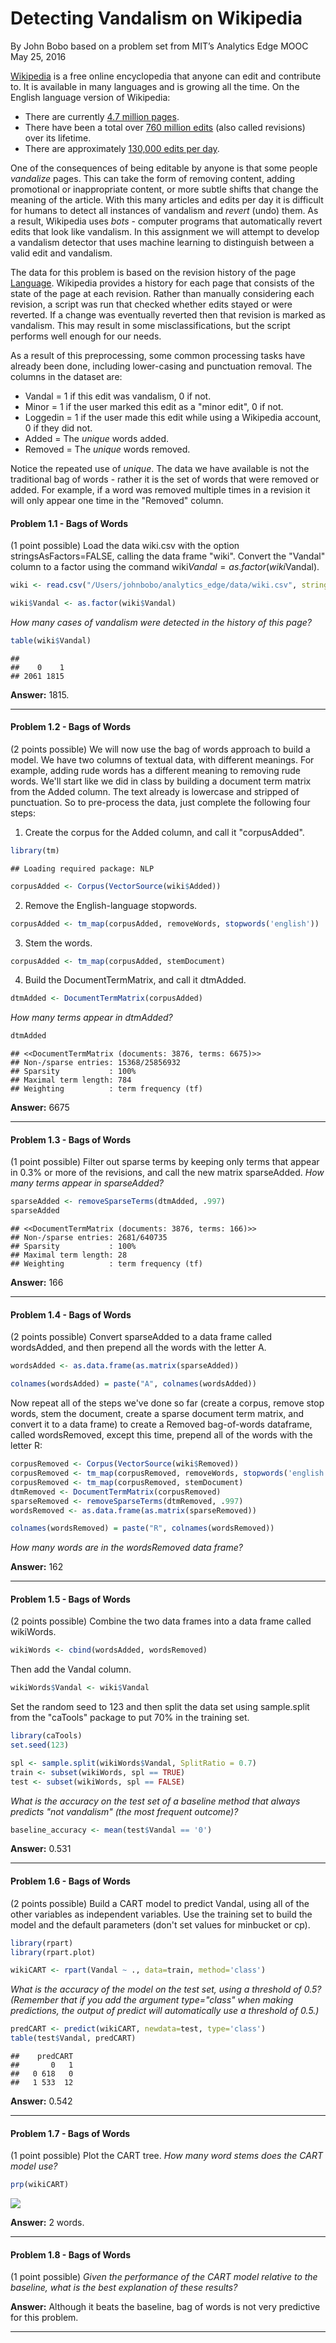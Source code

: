 # Detecting Vandalism on Wikipedia
By John Bobo based on a problem set from MIT’s Analytics Edge MOOC  
May 25, 2016  



[Wikipedia](http://en.wikipedia.org/wiki/Wikipedia) is a free online encyclopedia that anyone can edit and contribute to. It is available in many languages and is growing all the time. On the English language version of Wikipedia:

- There are currently [4.7 million pages](http://en.wikipedia.org/wiki/Wikipedia:Size_of_Wikipedia).
- There have been a total over [760 million edits](http://en.wikipedia.org/wiki/Wikipedia:Pruning_article_revisions) (also called revisions) over its lifetime.
- There are approximately [130,000 edits per day](http://en.wikipedia.org/wiki/Wikipedia:WikiProject_Editing_trends/Raw_data/Revisions_per_day).

One of the consequences of being editable by anyone is that some people _vandalize_ pages. This can take the form of removing content, adding promotional or inappropriate content, or more subtle shifts that change the meaning of the article. With this many articles and edits per day it is difficult for humans to detect all instances of vandalism and _revert_ (undo) them. As a result, Wikipedia uses _bots_ - computer programs that automatically revert edits that look like vandalism. In this assignment we will attempt to develop a vandalism detector that uses machine learning to distinguish between a valid edit and vandalism.

The data for this problem is based on the revision history of the page [Language](http://en.wikipedia.org/wiki/Language). Wikipedia provides a history for each page that consists of the state of the page at each revision. Rather than manually considering each revision, a script was run that checked whether edits stayed or were reverted. If a change was eventually reverted then that revision is marked as vandalism. This may result in some misclassifications, but the script performs well enough for our needs.

As a result of this preprocessing, some common processing tasks have already been done, including lower-casing and punctuation removal. The columns in the dataset are:

- Vandal = 1 if this edit was vandalism, 0 if not.
- Minor = 1 if the user marked this edit as a "minor edit", 0 if not.
- Loggedin = 1 if the user made this edit while using a Wikipedia account, 0 if they did not.
- Added = The _unique_ words added.
- Removed = The _unique_ words removed.

Notice the repeated use of _unique_. The data we have available is not the traditional bag of words - rather it is the set of words that were removed or added. For example, if a word was removed multiple times in a revision it will only appear one time in the "Removed" column.

#### Problem 1.1 - Bags of Words

(1 point possible)
Load the data wiki.csv with the option stringsAsFactors=FALSE, calling the data frame "wiki". Convert the "Vandal" column to a factor using the command wiki$Vandal = as.factor(wiki$Vandal).

```r
wiki <- read.csv("/Users/johnbobo/analytics_edge/data/wiki.csv", stringsAsFactors = FALSE)

wiki$Vandal <- as.factor(wiki$Vandal)
```

*How many cases of vandalism were detected in the history of this page?*

```r
table(wiki$Vandal)
```

```
## 
##    0    1 
## 2061 1815
```
**Answer:** 1815.

***

#### Problem 1.2 - Bags of Words

(2 points possible)
We will now use the bag of words approach to build a model. We have two columns of textual data, with different meanings. For example, adding rude words has a different meaning to removing rude words. We'll start like we did in class by building a document term matrix from the Added column. The text already is lowercase and stripped of punctuation. So to pre-process the data, just complete the following four steps:

1) Create the corpus for the Added column, and call it "corpusAdded".

```r
library(tm)
```

```
## Loading required package: NLP
```

```r
corpusAdded <- Corpus(VectorSource(wiki$Added))
```

2) Remove the English-language stopwords.

```r
corpusAdded <- tm_map(corpusAdded, removeWords, stopwords('english'))
```

3) Stem the words.

```r
corpusAdded <- tm_map(corpusAdded, stemDocument)
```

4) Build the DocumentTermMatrix, and call it dtmAdded.

```r
dtmAdded <- DocumentTermMatrix(corpusAdded)
```

*How many terms appear in dtmAdded?*

```r
dtmAdded
```

```
## <<DocumentTermMatrix (documents: 3876, terms: 6675)>>
## Non-/sparse entries: 15368/25856932
## Sparsity           : 100%
## Maximal term length: 784
## Weighting          : term frequency (tf)
```
**Answer:** 6675

***

#### Problem 1.3 - Bags of Words

(1 point possible)
Filter out sparse terms by keeping only terms that appear in 0.3% or more of the revisions, and call the new matrix sparseAdded. *How many terms appear in sparseAdded?*

```r
sparseAdded <- removeSparseTerms(dtmAdded, .997)
sparseAdded
```

```
## <<DocumentTermMatrix (documents: 3876, terms: 166)>>
## Non-/sparse entries: 2681/640735
## Sparsity           : 100%
## Maximal term length: 28
## Weighting          : term frequency (tf)
```
**Answer:** 166

***

#### Problem 1.4 - Bags of Words

(2 points possible)
Convert sparseAdded to a data frame called wordsAdded, and then prepend all the words with the letter A.

```r
wordsAdded <- as.data.frame(as.matrix(sparseAdded))

colnames(wordsAdded) = paste("A", colnames(wordsAdded))
```
Now repeat all of the steps we've done so far (create a corpus, remove stop words, stem the document, create a sparse document term matrix, and convert it to a data frame) to create a Removed bag-of-words dataframe, called wordsRemoved, except this time, prepend all of the words with the letter R:

```r
corpusRemoved <- Corpus(VectorSource(wiki$Removed))
corpusRemoved <- tm_map(corpusRemoved, removeWords, stopwords('english'))
corpusRemoved <- tm_map(corpusRemoved, stemDocument)
dtmRemoved <- DocumentTermMatrix(corpusRemoved)
sparseRemoved <- removeSparseTerms(dtmRemoved, .997)
wordsRemoved <- as.data.frame(as.matrix(sparseRemoved))

colnames(wordsRemoved) = paste("R", colnames(wordsRemoved))
```
*How many words are in the wordsRemoved data frame?*  

**Answer:** 162

***

#### Problem 1.5 - Bags of Words

(2 points possible)
Combine the two data frames into a data frame called wikiWords.

```r
wikiWords <- cbind(wordsAdded, wordsRemoved)
```
Then add the Vandal column. 

```r
wikiWords$Vandal <- wiki$Vandal
```
Set the random seed to 123 and then split the data set using sample.split from the "caTools" package to put 70% in the training set.

```r
library(caTools)
set.seed(123)

spl <- sample.split(wikiWords$Vandal, SplitRatio = 0.7)
train <- subset(wikiWords, spl == TRUE)
test <- subset(wikiWords, spl == FALSE)
```

*What is the accuracy on the test set of a baseline method that always predicts "not vandalism" (the most frequent outcome)?*

```r
baseline_accuracy <- mean(test$Vandal == '0')
```
**Answer:** 0.531

***

#### Problem 1.6 - Bags of Words

(2 points possible)
Build a CART model to predict Vandal, using all of the other variables as independent variables. Use the training set to build the model and the default parameters (don't set values for minbucket or cp).

```r
library(rpart)
library(rpart.plot)

wikiCART <- rpart(Vandal ~ ., data=train, method='class')
```

*What is the accuracy of the model on the test set, using a threshold of 0.5? (Remember that if you add the argument type="class" when making predictions, the output of predict will automatically use a threshold of 0.5.)*

```r
predCART <- predict(wikiCART, newdata=test, type='class')
table(test$Vandal, predCART)
```

```
##    predCART
##       0   1
##   0 618   0
##   1 533  12
```
**Answer:** 0.542

***

#### Problem 1.7 - Bags of Words

(1 point possible)
Plot the CART tree. *How many word stems does the CART model use?*

```r
prp(wikiCART)
```

![](detecting_vandalism_on_wikipedia_files/figure-html/unnamed-chunk-17-1.png)<!-- -->

**Answer:** 2 words.

***

#### Problem 1.8 - Bags of Words

(1 point possible)
*Given the performance of the CART model relative to the baseline, what is the best explanation of these results?*

**Answer:** Although it beats the baseline, bag of words is not very predictive for this problem.

***
